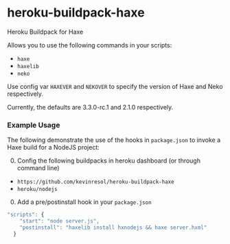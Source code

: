 # heroku-buildpack-haxe

Heroku Buildpack for Haxe

Allows you to use the following commands in your scripts:

- `haxe`
- `haxelib`
- `neko`

Use config var `HAXEVER` and `NEKOVER` to specify the version of Haxe and Neko respectively.

Currently, the defaults are 3.3.0-rc.1 and 2.1.0 respectively.

### Example Usage

The following demonstrate the use of the hooks in `package.json` to invoke a Haxe build for a NodeJS project:

0. Config the following buildpacks in heroku dashboard (or through command line)

  - `https://github.com/kevinresol/heroku-buildpack-haxe`
  - `heroku/nodejs`
	
0. Add a pre/postinstall hook in your `package.json`
```javascript
"scripts": {
    "start": "node server.js",
    "postinstall": "haxelib install hxnodejs && haxe server.hxml"
  }
```